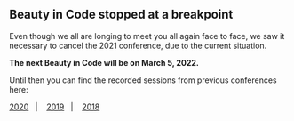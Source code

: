 ## Beauty in Code stopped at a breakpoint
Even though we all are longing to meet you all again face to face, we
saw it necessary to cancel the 2021 conference, due to the current situation.

**The next Beauty in Code will be on March 5, 2022.**

Until then you can find the recorded sessions from previous conferences here:

<a href="/videos/#2020">2020</a>&nbsp;&nbsp;&nbsp;|&nbsp;&nbsp;&nbsp;
<a href="/videos/#2019">2019</a>&nbsp;&nbsp;&nbsp;|&nbsp;&nbsp;&nbsp;
<a href="/videos/#2018">2018</a> 
